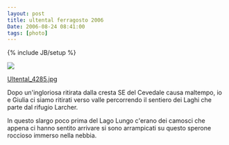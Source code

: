 ```yaml
---
layout: post
title: ultental ferragosto 2006
Date: 2006-08-24 08:41:00
tags: [photo]
---
```

{% include JB/setup %} 

[![](http://static.flickr.com/75/223163872_2999220f3d.jpg)](http://www.flickr.com/photos/aadm/223163872/)  
  
[Ultental_4285.jpg](http://www.flickr.com/photos/aadm/223163872/)  
 
  
Dopo un'ingloriosa ritirata dalla cresta SE del Cevedale causa maltempo, io e Giulia ci siamo ritirati verso valle percorrendo il sentiero dei Laghi che parte dal rifugio Larcher.  
  
In questo slargo poco prima del Lago Lungo c'erano dei camosci che appena ci hanno sentito arrivare si sono arrampicati su questo sperone roccioso immerso nella nebbia. 
